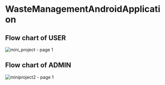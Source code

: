 # WasteManagementAndroidApplication

## Flow chart of USER

![mini_project - page 1](https://user-images.githubusercontent.com/37345220/40544652-add2e05e-6046-11e8-80bf-9be93763063b.png)

## Flow chart of ADMIN
![miniproject2 - page 1](https://user-images.githubusercontent.com/37345220/40544695-d829c34a-6046-11e8-8ccb-73ba3fa78e46.png)
